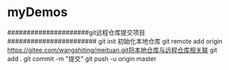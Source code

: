 # myDemos
#####################git远程仓库提交项目#######################
git init 初始化本地仓库
git remote add origin https://gitee.com/wangshiting/meituan.git将本地仓库与远程仓库相关联
git add .
git commit -m "提交"
git push -u origin master
